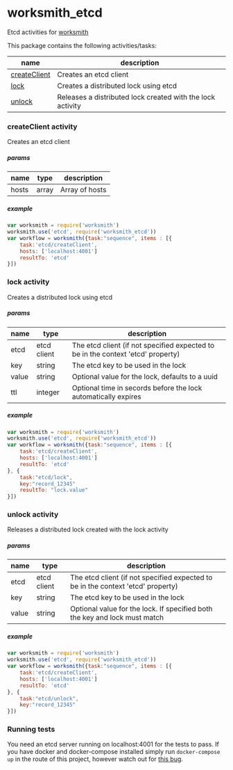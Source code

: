 # worksmith_etcd

Etcd activities for [worksmith](http://npmjs.com/package/worksmith)

This package contains the following activities/tasks:

name | description
--- | ---
[createClient](#createClient-activity) | Creates an etcd client
[lock](#lock-activity) | Creates a distributed lock using etcd
[unlock](#unlock-activity) | Releases a distributed lock created with the lock activity

### createClient activity
Creates an etcd client
##### params
name | type | description
--- | --- | ---
hosts | array | Array of hosts

##### example

```javascript
var worksmith = require('worksmith')
worksmith.use('etcd', require('worksmith_etcd'))
var workflow = worksmith({task:"sequence", items : [{
    task:'etcd/createClient',
    hosts: ['localhost:4001']
    resultTo: 'etcd'
}])
```

### lock activity
Creates a distributed lock using etcd
##### params
name | type | description
--- | --- | ---
etcd | etcd client | The etcd client (if not specified expected to be in the context 'etcd' property)
key | string | The etcd key to be used in the lock
value | string | Optional value for the lock, defaults to a uuid
ttl | integer | Optional time in secords before the lock automatically expires

##### example

```javascript
var worksmith = require('worksmith')
worksmith.use('etcd', require('worksmith_etcd'))
var workflow = worksmith({task:"sequence", items : [{
    task:'etcd/createClient',
    hosts: ['localhost:4001']
    resultTo: 'etcd'
}, {
    task:"etcd/lock",
    key:"record_12345"
    resultTo: "lock.value"
}])
```

### unlock activity
Releases a distributed lock created with the lock activity

##### params
name | type | description
--- | --- | ---
etcd | etcd client | The etcd client (if not specified expected to be in the context 'etcd' property)
key | string | The etcd key to be used in the lock
value | string | Optional value for the lock. If specified both the key and lock must match

##### example

```javascript
var worksmith = require('worksmith')
worksmith.use('etcd', require('worksmith_etcd'))
var workflow = worksmith({task:"sequence", items : [{
    task:'etcd/createClient',
    hosts: ['localhost:4001']
    resultTo: 'etcd'
}, {
    task:"etcd/unlock",
    key:"record_12345"
}])
```

### Running tests
You need an etcd server running on localhost:4001 for the tests to pass. If you have docker and docker-compose installed simply run ```docker-compose up``` in the route of this project, however watch out for [this bug](https://github.com/docker/compose/issues/919).

